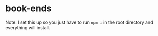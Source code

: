# book-ends

Note: I set this up so you just have to run `npm i` in the root directory and everything will install.